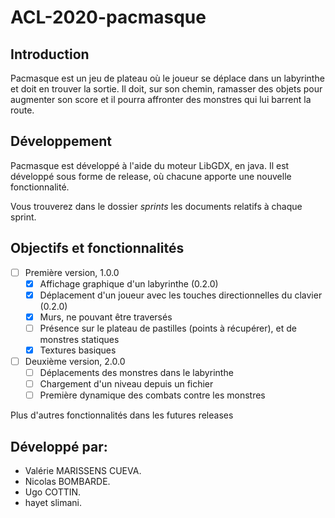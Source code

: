 # ACL-2020-pacmasque

## Introduction

Pacmasque est un jeu de plateau où le joueur se déplace dans un labyrinthe et 
doit en trouver la sortie. Il doit, sur son chemin, ramasser des objets pour 
augmenter son score et il pourra affronter des monstres qui lui barrent la 
route.

## Développement

Pacmasque est développé à l'aide du moteur LibGDX, en java. Il est développé 
sous forme de release, où chacune apporte une nouvelle fonctionnalité.

Vous trouverez dans le dossier <i>sprints</i> les documents relatifs à chaque sprint.

## Objectifs et fonctionnalités

- [ ] Première version, 1.0.0
    - [x] Affichage graphique d'un labyrinthe (0.2.0)
    - [x] Déplacement d'un joueur avec les touches directionnelles du clavier (0.2.0)
    - [x] Murs, ne pouvant être traversés
    - [ ] Présence sur le plateau de pastilles (points à récupérer), et de 
    monstres statiques
    - [x] Textures basiques

- [ ] Deuxième version, 2.0.0
    - [ ] Déplacements des monstres dans le labyrinthe
    - [ ] Chargement d'un niveau depuis un fichier
    - [ ] Première dynamique des combats contre les monstres
    
Plus d'autres fonctionnalités dans les futures releases

## Développé par:
- Valérie MARISSENS CUEVA.  
- Nicolas BOMBARDE.  
- Ugo COTTIN.  
- hayet slimani.